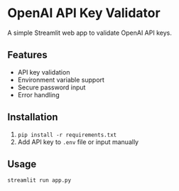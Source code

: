 # OpenAI API Key Validator

A simple Streamlit web app to validate OpenAI API keys.

## Features
- API key validation
- Environment variable support
- Secure password input
- Error handling

## Installation
1. `pip install -r requirements.txt`
2. Add API key to `.env` file or input manually

## Usage
`streamlit run app.py`
